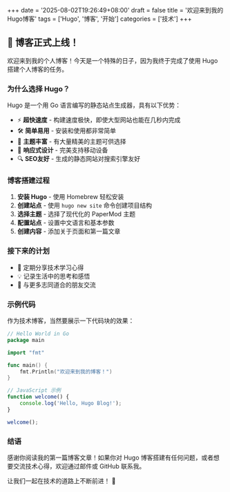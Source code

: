 +++
date = '2025-08-02T19:26:49+08:00'
draft = false
title = '欢迎来到我的Hugo博客'
tags = ['Hugo', '博客', '开始']
categories = ['技术']
+++

## 🎉 博客正式上线！

欢迎来到我的个人博客！今天是一个特殊的日子，因为我终于完成了使用 Hugo 搭建个人博客的任务。

### 为什么选择 Hugo？

Hugo 是一个用 Go 语言编写的静态站点生成器，具有以下优势：

- ⚡ **超快速度** - 构建速度极快，即使大型网站也能在几秒内完成
- 🛠️ **简单易用** - 安装和使用都非常简单
- 🎨 **主题丰富** - 有大量精美的主题可供选择
- 📱 **响应式设计** - 完美支持移动设备
- 🔍 **SEO友好** - 生成的静态网站对搜索引擎友好

### 博客搭建过程

1. **安装 Hugo** - 使用 Homebrew 轻松安装
2. **创建站点** - 使用 `hugo new site` 命令创建项目结构
3. **选择主题** - 选择了现代化的 PaperMod 主题
4. **配置站点** - 设置中文语言和基本参数
5. **创建内容** - 添加关于页面和第一篇文章

### 接下来的计划

- 📝 定期分享技术学习心得
- 💡 记录生活中的思考和感悟
- 🔗 与更多志同道合的朋友交流

### 示例代码

作为技术博客，当然要展示一下代码块的效果：

```go
// Hello World in Go
package main

import "fmt"

func main() {
    fmt.Println("欢迎来到我的博客！")
}
```

```javascript
// JavaScript 示例
function welcome() {
    console.log('Hello, Hugo Blog!');
}

welcome();
```

### 结语

感谢你阅读我的第一篇博客文章！如果你对 Hugo 博客搭建有任何问题，或者想要交流技术心得，欢迎通过邮件或 GitHub 联系我。

让我们一起在技术的道路上不断前进！ 🚀
